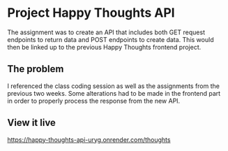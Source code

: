# Project Happy Thoughts API

The assignment was to create an API that includes both GET request endpoints to return data and POST endpoints to create data. This would then be linked up to the previous Happy Thoughts frontend project. 

## The problem

I referenced the class coding session as well as the assignments from the previous two weeks. Some alterations had to be made in the frontend part in order to properly process the response from the new API. 

## View it live

https://happy-thoughts-api-uryg.onrender.com/thoughts
